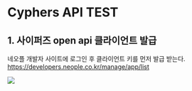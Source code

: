 # Cyphers API TEST
## 1. 사이퍼즈 open api 클라이언트 발급

네오플 개발자 사이트에 로그인 후 클라이언트 키를 먼저 발급 받는다.
<https://developers.neople.co.kr/manage/app/list>

<img src="./imgs/img1.jpg"></img><br/>
